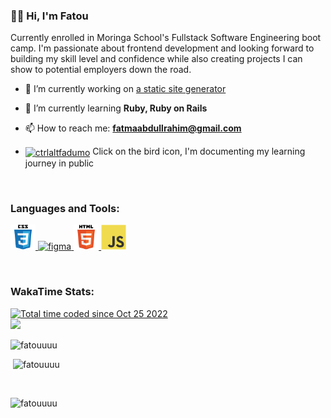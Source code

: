 <h3 align="left"> 👋🏿 Hi, I'm Fatou</h3>
<p align="left">Currently enrolled in Moringa School's Fullstack Software Engineering boot camp. I'm passionate about frontend development and looking forward to building my skill level and confidence while also creating projects I can show to potential employers down the road.</p>


- 🔭 I’m currently working on [a static site generator](https://github.com/fatouuuu/static-site-generator)

- 🌱 I’m currently learning **Ruby, Ruby on Rails** 

- 📫 How to reach me: **fatmaabdullrahim@gmail.com**

- <a href="https://twitter.com/ctrlaltfadumo" target="blank"><img align="center" src="https://raw.githubusercontent.com/rahuldkjain/github-profile-readme-generator/master/src/images/icons/Social/twitter.svg" alt="ctrlaltfadumo" height="15" width="15" /></a> Click on the bird icon, I'm documenting my learning journey in public


<!-- <p align="left"> <img src="https://komarev.com/ghpvc/?username=fatouuuu&label=Profile%20views&color=0e75b6&style=flat" alt="fatouuuu" /> </p> -->

<!-- <p align="left"> <a href="https://twitter.com/ctrlaltfadumo" target="blank"><img src="https://img.shields.io/twitter/follow/ctrlaltfadumo?logo=twitter&style=for-the-badge" alt="ctrlaltfadumo" /></a> </p> -->

<br />
<h3 align="left">Languages and Tools:</h3>
<p align="left"> <a href="https://www.w3schools.com/css/" target="_blank" rel="noreferrer"> <img src="https://raw.githubusercontent.com/devicons/devicon/master/icons/css3/css3-original-wordmark.svg" alt="css3" width="40" height="40"/> </a> <a href="https://www.figma.com/" target="_blank" rel="noreferrer"> <img src="https://www.vectorlogo.zone/logos/figma/figma-icon.svg" alt="figma" width="40" height="40"/> </a> <a href="https://www.w3.org/html/" target="_blank" rel="noreferrer"> <img src="https://raw.githubusercontent.com/devicons/devicon/master/icons/html5/html5-original-wordmark.svg" alt="html5" width="40" height="40"/> </a> <a href="https://developer.mozilla.org/en-US/docs/Web/JavaScript" target="_blank" rel="noreferrer"> <img src="https://raw.githubusercontent.com/devicons/devicon/master/icons/javascript/javascript-original.svg" alt="javascript" width="40" height="40"/> </a> </p>

<br />
<h3 align="left">WakaTime Stats:</h3>
<a href="https://wakatime.com/@f2abae52-01d8-428e-bf6e-2a7f29dbad69"><img src="https://wakatime.com/badge/user/f2abae52-01d8-428e-bf6e-2a7f29dbad69.svg" alt="Total time coded since Oct 25 2022" /></a>

<br />
<image src="https://wakatime.com/share/@fatouuuu/c91d29c9-26a4-4cbc-ad7b-a16d0672ed92.svg">

<br />
<p align="left"><img src="https://github-readme-stats-git-masterrstaa-rickstaa.vercel.app/api/top-langs?username=fatouuuu&show_icons=true&locale=en&layout=compact" alt="fatouuuu" /></p>

<p align="left">&nbsp;<img src="https://github-readme-stats-git-masterrstaa-rickstaa.vercel.app/api?username=fatouuuu&show_icons=true&locale=en" alt="fatouuuu" /></p>

<br />
<p align="left"><img src="https://github-readme-streak-stats.herokuapp.com/?user=fatouuuu&" alt="fatouuuu" /></p>

 



<!--
**fatouuuu/fatouuuu** is a ✨ _special_ ✨ repository because its `README.md` (this file) appears on your GitHub profile.

Here are some ideas to get you started:

- 🔭 I’m currently working on ...
- 🌱 I’m currently learning ...
- 👯 I’m looking to collaborate on ...
- 🤔 I’m looking for help with ...
- 💬 Ask me about ...
- 📫 How to reach me: ...
- 😄 Pronouns: ...
- ⚡ Fun fact: ...
-->

